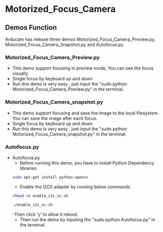 # Motorized_Focus_Camera
## Demos Function
 Arducam has release three demos Motorized_Focus_Camera_Preview.py, Motorized_Focus_Camera_Snapshot.py and Autofocus.py
### Motorized_Focus_Camera_Preview.py
 - This demo support focusing in preview mode, You can see the focus visually
 - Single focus by keyboard up and down
 - Run this demo is very easy , just input the "sudo python Motorized_Focus_Camera_Preview.py" in the terminal.
### Motorized_Focus_Camera_snapshot.py
 - This demo support focusing and save the image to the local filesystem. You can save the image after each focus.
 - Single focus by keyboard up and down
 - Run this demo is very easy , just input the "sudo python Motorized_Focus_Camera_snapshot.py" in the terminal.
### Autofocus.py 
 - Autofocus.py 
    - Before running this demo, you have to install Python Dependency libraries.
    ```Bash
    sudo apt-get install python-opencv 
    ```
    - Enable the I2C0 adapter by running below commands
    ```Bash
    chmod +x enable_i2c_vc.sh
    ```
    ```Bash
    ./enable_i2c_vc.sh
    ```
    -Then click 'y' to allow it reboot.
    - Then run the demo by inputing the "sudo python Autofocus.py" in the terminal.
